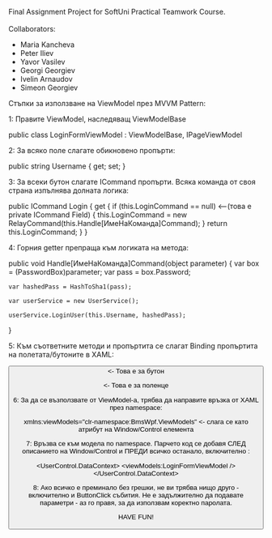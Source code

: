 Final Assignment Project for SoftUni Practical Teamwork Course.  
<br>
Collaborators: 
- Maria Kancheva 
- Peter Iliev 
- Yavor Vasilev 
- Georgi Georgiev 
- Ivelin Arnaudov 
- Simeon Georgiev  

Стъпки за използване на ViewModel през MVVM Pattern:

1: Правите ViewModel, наследяващ ViewModelBase

public class LoginFormViewModel : ViewModelBase, IPageViewModel

2: За всяко поле слагате обикновено пропърти:

public string Username { get; set; }

3: За всеки бутон слагате ICommand пропърти. Всяка команда от своя страна изпълнява долната логика:

public ICommand Login
{
	get
	{
		if (this.LoginCommand == null) <--(това е private ICommand Field)
		{
			this.LoginCommand = new RelayCommand(this.Handle[ИмеНаКоманда]Command);
		}
		return this.LoginCommand;
	}
}

4: Горния getter препраща към логиката на метода:

public void Handle[ИмеНаКоманда]Command(object parameter)
{
	var box = (PasswordBox)parameter;
	var pass = box.Password;

	var hashedPass = HashToSha1(pass);

	var userService = new UserService();

	userService.LoginUser(this.Username, hashedPass);
}

5: Към съответните методи и пропъртита се слагат Binding пропъртита на полетата/бутоните в XAML:

<Button x:Name="closeBtn"
                    Content="Close" 
                    Margin="179,223,49.8,67.6" 
                    Background="#FF852035" 
                    Foreground="White" 
                    FontSize="18" 
                    Command="{Binding Close}" /> <- Това е за бутон
					
<TextBox Name="UsernameBox" 
                         Background="#545d6a" 
                         Foreground="White" 
                         FontSize="18" 
                         Text="{Binding Username}"/> <- Това е за поленце
						 
6: За да се възползвате от ViewModel-а, трябва да направите връзка от XAML през namespace:

xmlns:viewModels="clr-namespace:BmsWpf.ViewModels" <- слага се като атрибут на Window/Control елемента

7: Връзва се към модела по namespace. Парчето код се добавя СЛЕД описанието на Window/Control и ПРЕДИ всичко останало, включително <border>:

<UserControl.DataContext>
	<viewModels:LoginFormViewModel />
</UserControl.DataContext>

8: Ако всичко е преминало без грешки, не ви трябва нищо друго - включително и ButtonClick събития.
Не е задължително да подавате параметри - аз го правя, за да използвам коректно паролата.

HAVE FUN!